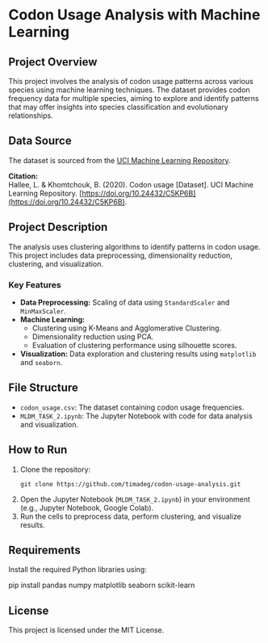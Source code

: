 # Codon Usage Analysis with Machine Learning

## Project Overview
This project involves the analysis of codon usage patterns across various species using machine learning techniques. The dataset provides codon frequency data for multiple species, aiming to explore and identify patterns that may offer insights into species classification and evolutionary relationships.

## Data Source
The dataset is sourced from the [UCI Machine Learning Repository](https://archive.ics.uci.edu/dataset/577/codon+usage).

**Citation:**  
Hallee, L. & Khomtchouk, B. (2020). Codon usage [Dataset]. UCI Machine Learning Repository. [https://doi.org/10.24432/C5KP6B](https://doi.org/10.24432/C5KP6B).

## Project Description
The analysis uses clustering algorithms to identify patterns in codon usage. This project includes data preprocessing, dimensionality reduction, clustering, and visualization.

### Key Features
- **Data Preprocessing:** Scaling of data using `StandardScaler` and `MinMaxScaler`.
- **Machine Learning:** 
  - Clustering using K-Means and Agglomerative Clustering.
  - Dimensionality reduction using PCA.
  - Evaluation of clustering performance using silhouette scores.
- **Visualization:** Data exploration and clustering results using `matplotlib` and `seaborn`.

## File Structure
- `codon_usage.csv`: The dataset containing codon usage frequencies.
- `MLDM_TASK_2.ipynb`: The Jupyter Notebook with code for data analysis and visualization.

## How to Run
1. Clone the repository:
    ```
    git clone https://github.com/timadeg/codon-usage-analysis.git
    ```
2. Open the Jupyter Notebook (`MLDM_TASK_2.ipynb`) in your environment (e.g., Jupyter Notebook, Google Colab).
3. Run the cells to preprocess data, perform clustering, and visualize results.

## Requirements
Install the required Python libraries using:


pip install pandas numpy matplotlib seaborn scikit-learn

## License
This project is licensed under the MIT License.
